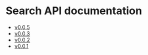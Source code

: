 # Search API documentation

* [v0.0.5](v0.0.5.md)
* [v0.0.3](v0.0.3.md)
* [v0.0.2](v0.0.2.md)
* [v0.0.1](v0.0.1.md)
